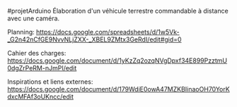 #projetArduino
Élaboration d'un véhicule terrestre commandable à distance avec une caméra.

Planning: https://docs.google.com/spreadsheets/d/1w5Vk-_G2n42nCfGE9NvvNLjZXX-_XBEL9ZMtx3GeRdI/edit#gid=0


Cahier des charges: https://docs.google.com/document/d/1yKzZq2ozqNVgDpxf34E899PzztmU0dgZrPeRM-nJmPI/edit 


Inspirations et liens externes: https://docs.google.com/document/d/179WdiE0owA47MZKBIinaoOH70YorKdxcMFAf3oUKncc/edit
